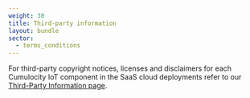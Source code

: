 ```yaml
---
weight: 30
title: Third-party information
layout: bundle
sector:
  - terms_conditions
---
```


For third-party copyright notices, licenses and disclaimers for each Cumulocity IoT component in the SaaS cloud deployments refer to our [Third-Party Information page](https://third-parties.c8y.io/build-sets/third-parties-cloud.html).
